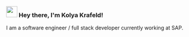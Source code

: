 ### <img src="https://media.giphy.com/media/hvRJCLFzcasrR4ia7z/giphy.gif" width="30px"> Hey there, I'm Kolya Krafeld!

I am a software engineer / full stack developer currently working at SAP.
